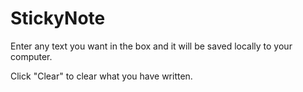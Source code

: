 StickyNote
==========

Enter any text you want in the box and it will be saved locally to your computer.

Click "Clear" to clear what you have written.
